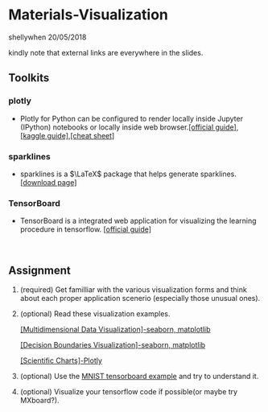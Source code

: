 # Materials-Visualization

shellywhen  20/05/2018

kindly note that external links are everywhere in the slides.

## Toolkits

### plotly

- Plotly for Python can be configured to render locally inside Jupyter (IPython) notebooks or locally inside web browser.[[official guide]](https://plot.ly/python/),[[kaggle guide]](https://www.kaggle.com/learn/data-visualisation),[[cheat sheet]](https://images.plot.ly/plotly-documentation/images/python_cheat_sheet.pdf)

### sparklines

- sparklines is a $\LaTeX$ package that helps generate sparklines.[[download page]](https://ctan.org/pkg/sparklines)

### TensorBoard

- TensorBoard is a integrated web application for visualizing the learning procedure in tensorflow. [[official guide]](https://www.tensorflow.org/programmers_guide/summaries_and_tensorboard)

  ​

## Assignment

1. (required) Get familliar with the  various visualization forms and think about each proper application scenerio (especially those unusual ones).

2. (optional) Read these visualization examples.

   [[Multidimensional Data Visualization]-seaborn, matplotlib](https://github.com/dipanjanS/practical-machine-learning-with-python/blob/master/bonus%20content/effective%20data%20visualization/Bonus%20-%20Effective%20Multi-dimensional%20Data%20Visualization.ipynb)

   [[Decision Boundaries Visualization]-seaborn, matplotlib](https://www.kaggle.com/arthurtok/decision-boundaries-visualised-via-python-plotly/notebook)

   [[Scientific Charts]-Plotly](https://plot.ly/python/scientific-charts/)

3. (optional) Use the [MNIST tensorboard example](https://www.tensorflow.org/versions/r1.2/get_started/summaries_and_tensorboard) and try to understand it.

4. (optional) Visualize your tensorflow code if possible(or maybe try MXboard?). 

